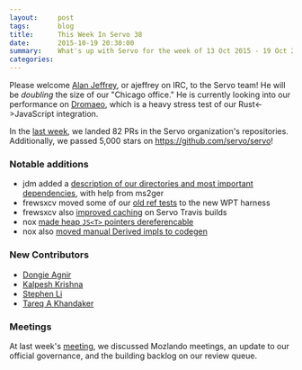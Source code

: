 ```yaml
---
layout:     post
tags:       blog
title:      This Week In Servo 38
date:       2015-10-19 20:30:00
summary:    What's up with Servo for the week of 13 Oct 2015 - 19 Oct 2015
categories:
---
```


Please welcome [Alan Jeffrey](https://github.com/asajeffrey), or ajeffrey on IRC, to the Servo team! He will be *doubling* the size
of our "Chicago office." He is currently looking into our performance on [Dromaeo](http://dromaeo.com/), which is
a heavy stress test of our Rust<->JavaScript integration.

In the [last week](https://github.com/pulls?page=1&q=is%3Apr+is%3Amerged+closed%3A2015-10-12..2015-10-19+user%3Aservo),
we landed 82 PRs in the Servo organization's repositories. Additionally, we passed 5,000 stars on https://github.com/servo/servo!

### Notable additions

 - jdm added a [description of our directories and most important dependencies](https://github.com/servo/servo/pull/8054), with help from ms2ger
 - frewsxcv moved some of our [old ref tests](https://github.com/servo/servo/pull/8045) to the new WPT harness
 - frewsxcv also [improved caching](https://github.com/servo/servo/pull/8036) on Servo Travis builds
 - nox [made
 heap `JS<T>` pointers dereferencable](https://github.com/servo/servo/pull/8060) 
 - nox also [moved manual Derived impls to codegen](https://github.com/servo/servo/pull/8020) 

### New Contributors

 - [Dongie Agnir](https://github.com/dagnir)
 - [Kalpesh Krishna](https://github.com/martiansideofthemoon)
 - [Stephen Li](https://github.com/sliz1)
 - [Tareq A Khandaker](https://github.com/tareqak)

### Meetings

At last week's [meeting](https://github.com/servo/servo/wiki/Meeting-2015-10-12), we discussed Mozlando meetings, an update
to our official governance, and the building backlog on our review queue.

